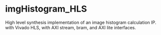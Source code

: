 # imgHistogram_HLS
High level synthesis implementation of an image histogram calculation IP. with Vivado HLS, with AXI stream, bram, and AXI lite interfaces.

